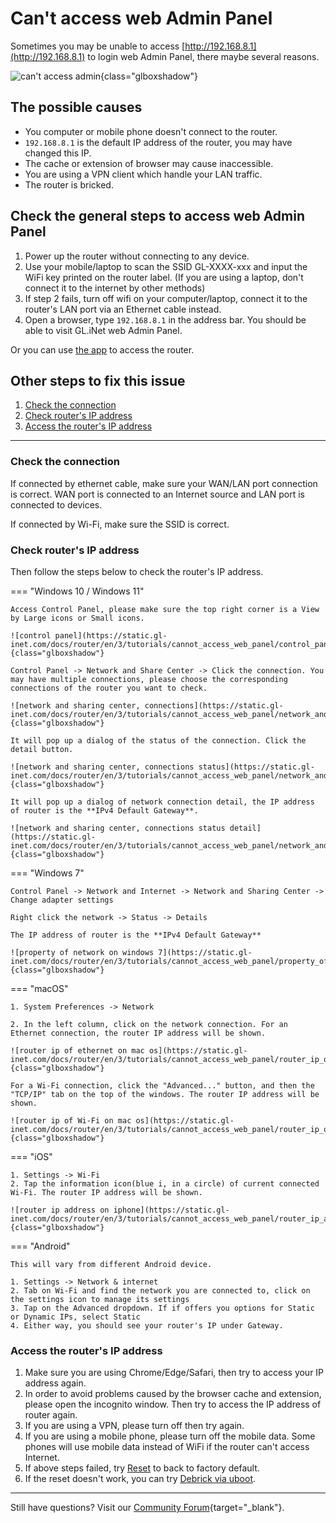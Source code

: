 # Can't access web Admin Panel

Sometimes you may be unable to access [http://192.168.8.1](http://192.168.8.1) to login web Admin Panel, there maybe several reasons.

![can't access admin](https://static.gl-inet.com/docs/router/en/4/tutorials/cannot_access_web_admin_panel/cantaccessadmin.jpg){class="glboxshadow"}

## The possible causes

* You computer or mobile phone doesn't connect to the router.
* `192.168.8.1` is the default IP address of the router, you may have changed this IP.
* The cache or extension of browser may cause inaccessible.
* You are using a VPN client which handle your LAN traffic.
* The router is bricked.

## Check the general steps to access web Admin Panel 

1. Power up the router without connecting to any device.
2. Use your mobile/laptop to scan the SSID GL-XXXX-xxx and input the WiFi key printed on the router label. (If you are using a laptop, don't connect it to the internet by other methods)
3. If step 2 fails, turn off wifi on your computer/laptop, connect it to the router's LAN port via an Ethernet cable instead.
4. Open a browser, type `192.168.8.1` in the address bar. You should be able to visit GL.iNet web Admin Panel.

Or you can use [the app](mobile_app.md) to access the router.

## Other steps to fix this issue

1. [Check the connection](#check-the-connection)
2. [Check router's IP address](#check-routers-ip-address)
3. [Access the router's IP address](#access-the-routers-ip-address)

---

### Check the connection

If connected by ethernet cable, make sure your WAN/LAN port connection is correct. WAN port is connected to an Internet source and LAN port is connected to devices.

If connected by Wi-Fi, make sure the SSID is correct.

### Check router's IP address

Then follow the steps below to check the router's IP address.

=== "Windows 10 / Windows 11"

    Access Control Panel, please make sure the top right corner is a View by Large icons or Small icons.

    ![control panel](https://static.gl-inet.com/docs/router/en/3/tutorials/cannot_access_web_panel/control_panel_view_by.png){class="glboxshadow"}

    Control Panel -> Network and Share Center -> Click the connection. You may have multiple connections, please choose the corresponding connections of the router you want to check.

    ![network and sharing center, connections](https://static.gl-inet.com/docs/router/en/3/tutorials/cannot_access_web_panel/network_and_sharing_center_connections.png){class="glboxshadow"}

    It will pop up a dialog of the status of the connection. Click the detail button.

    ![network and sharing center, connections status](https://static.gl-inet.com/docs/router/en/3/tutorials/cannot_access_web_panel/network_and_sharing_center_connections_status.png){class="glboxshadow"}

    It will pop up a dialog of network connection detail, the IP address of router is the **IPv4 Default Gateway**.

    ![network and sharing center, connections status detail](https://static.gl-inet.com/docs/router/en/3/tutorials/cannot_access_web_panel/network_and_sharing_center_connections_status_detail.png){class="glboxshadow"}

=== "Windows 7"

    Control Panel -> Network and Internet -> Network and Sharing Center -> Change adapter settings

    Right click the network -> Status -> Details
    
    The IP address of router is the **IPv4 Default Gateway**
    
    ![property of network on windows 7](https://static.gl-inet.com/docs/router/en/3/tutorials/cannot_access_web_panel/property_of_network_win7.jpg){class="glboxshadow"}

=== "macOS"

    1. System Preferences -> Network

    2. In the left column, click on the network connection. For an Ethernet connection, the router IP address will be shown.

    ![router ip of ethernet on mac os](https://static.gl-inet.com/docs/router/en/3/tutorials/cannot_access_web_panel/router_ip_of_ethernet_on_mac_os.jpg){class="glboxshadow"}

    For a Wi-Fi connection, click the "Advanced..." button, and then the "TCP/IP" tab on the top of the windows. The router IP address will be shown.

    ![router ip of Wi-Fi on mac os](https://static.gl-inet.com/docs/router/en/3/tutorials/cannot_access_web_panel/router_ip_of_wifi_on_mac_os.jpg){class="glboxshadow"}

=== "iOS"

    1. Settings -> Wi-Fi
    2. Tap the information icon(blue i, in a circle) of current connected Wi-Fi. The router IP address will be shown.

    ![router ip address on iphone](https://static.gl-inet.com/docs/router/en/3/tutorials/cannot_access_web_panel/router_ip_address_on_iphone.jpg){class="glboxshadow"}

=== "Android"

    This will vary from different Android device.

    1. Settings -> Network & internet
    2. Tab on Wi-Fi and find the network you are connected to, click on the settings icon to manage its settings
    3. Tap on the Advanced dropdown. If if offers you options for Static or Dynamic IPs, select Static
    4. Either way, you should see your router's IP under Gateway.

### Access the router's IP address

1. Make sure you are using Chrome/Edge/Safari, then try to access your IP address again.
2. In order to avoid problems caused by the browser cache and extension, please open the incognito window. Then try to access the IP address of router again.
3. If you are using a VPN, please turn off then try again.
4. If you are using a mobile phone, please turn off the mobile data. Some phones will use mobile data instead of WiFi if the router can't access Internet.
5. If above steps failed, try [Reset](repair_network_or_reset_firmware.md#reset-to-factory) to back to factory default.
6. If the reset doesn't work, you can try [Debrick via uboot](debrick.md).

---

Still have questions? Visit our [Community Forum](https://forum.gl-inet.com/t/gl-inet-launches-esim-cards-for-routers/47351){target="_blank"}.